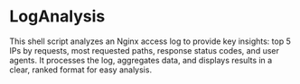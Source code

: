 # LogAnalysis
This shell script analyzes an Nginx access log to provide key insights: top 5 IPs by requests, most requested paths, response status codes, and user agents. It processes the log, aggregates data, and displays results in a clear, ranked format for easy analysis.
